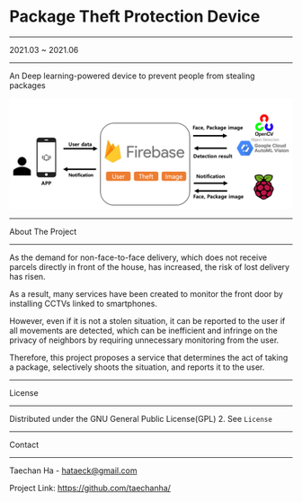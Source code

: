 # Package Theft Protection Device


---

2021.03 ~ 2021.06

---

An Deep learning-powered device to prevent people from stealing packages


![alt](/images/anti-theft-arch-real.png)



---


About The Project

---

As the demand for non-face-to-face delivery, which does not receive parcels directly in front of the house, has increased, the risk of lost delivery has risen.

As a result, many services have been created to monitor the front door by installing CCTVs linked to smartphones.

However, even if it is not a stolen situation, it can be reported to the user if all movements are detected, which can be inefficient and infringe on the privacy of neighbors by requiring unnecessary monitoring from the user.

Therefore, this project proposes a service that determines the act of taking a package, selectively shoots the situation, and reports it to the user.

---

License

---

Distributed under the GNU General Public License(GPL) 2. See <code>License</code>

---

Contact

---

Taechan Ha - hataeck@gmail.com

Project Link: https://github.com/taechanha/
